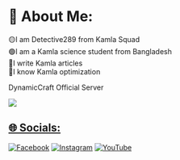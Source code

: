 # 💫 About Me:
🟡I am Detective289 from Kamla Squad<br>🟢I am a Kamla science student from Bangladesh<br>🔴I write Kamla articles<br>🔘I know Kamla optimization

DynamicCraft Official Server

<a href="https://discord.gg/dcdev"><img src="https://discord.com/api/guilds/792977360827711518/widget.png?style=banner2">


## 🌐 Socials:
[![Facebook](https://img.shields.io/badge/Facebook-%231877F2.svg?logo=Facebook&logoColor=white)](https://facebook.com/jatir.nanar.fake.id.019) [![Instagram](https://img.shields.io/badge/Instagram-%23E4405F.svg?logo=Instagram&logoColor=white)](https://instagram.com/mr.detective289) [![YouTube](https://img.shields.io/badge/YouTube-%23FF0000.svg?logo=YouTube&logoColor=white)](https://youtube.com/)
